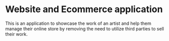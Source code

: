 # Website and Ecommerce application

This is an application to showcase the work of an artist and help them manage their online store by removing the need to utilize third parties to sell their work.
